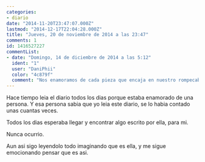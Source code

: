 ```yaml
---
categories:
- diario
date: "2014-11-20T23:47:07.000Z"
lastmod: "2014-12-17T22:04:28.000Z"
title: "Jueves, 20 de noviembre de 2014 a las 23:47"
comments: 1
id: 1416527227
commentList:
- date: "Domingo, 14 de diciembre de 2014 a las 5:12"
  ident: "1"
  user: "DaniPhii"
  color: "4c879f"
  comment: "Nos enamoramos de cada pieza que encaja en nuestro rompecabezas. Y es irónico que todas esas piezas rompan aún más nuestra cabeza. Qué cosas, oye."
---
```


Hace tiempo leia el diario todos los dias porque estaba enamorado de una persona. Y esa persona sabia que yo leia este diario, se lo habia contado unas cuantas veces.  
  
Todos los dias esperaba llegar y encontrar algo escrito por ella, para mi.  
  
Nunca ocurrio.  
  
Aun asi sigo leyendolo todo imaginando que es ella, y me sigue emocionando pensar que es asi.